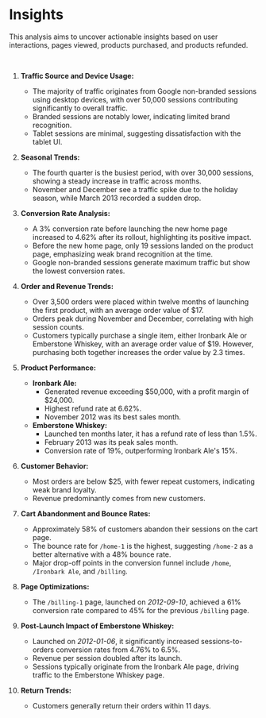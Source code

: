 # Insights

This analysis aims to uncover actionable insights based on user interactions, pages viewed, products purchased, and products refunded.  

<br>

1. **Traffic Source and Device Usage:**  
   - The majority of traffic originates from Google non-branded sessions using desktop devices, with over 50,000 sessions contributing significantly to overall traffic.  
   - Branded sessions are notably lower, indicating limited brand recognition.  
   - Tablet sessions are minimal, suggesting dissatisfaction with the tablet UI.  

2. **Seasonal Trends:**  
   - The fourth quarter is the busiest period, with over 30,000 sessions, showing a steady increase in traffic across months.  
   - November and December see a traffic spike due to the holiday season, while March 2013 recorded a sudden drop.  

3. **Conversion Rate Analysis:**  
   - A 3% conversion rate before launching the new home page increased to 4.62% after its rollout, highlighting its positive impact.  
   - Before the new home page, only 19 sessions landed on the product page, emphasizing weak brand recognition at the time.  
   - Google non-branded sessions generate maximum traffic but show the lowest conversion rates.  

4. **Order and Revenue Trends:**  
   - Over 3,500 orders were placed within twelve months of launching the first product, with an average order value of $17.  
   - Orders peak during November and December, correlating with high session counts.  
   - Customers typically purchase a single item, either Ironbark Ale or Emberstone Whiskey, with an average order value of $19. However, purchasing both together increases the order value by 2.3 times.  

5. **Product Performance:**  
   - **Ironbark Ale:**  
      - Generated revenue exceeding $50,000, with a profit margin of $24,000.  
      - Highest refund rate at 6.62%.  
      - November 2012 was its best sales month.  
   - **Emberstone Whiskey:**  
      - Launched ten months later, it has a refund rate of less than 1.5%.  
      - February 2013 was its peak sales month.  
      - Conversion rate of 19%, outperforming Ironbark Ale's 15%.  

6. **Customer Behavior:**  
   - Most orders are below $25, with fewer repeat customers, indicating weak brand loyalty.  
   - Revenue predominantly comes from new customers.  

7. **Cart Abandonment and Bounce Rates:**  
   - Approximately 58% of customers abandon their sessions on the cart page.  
   - The bounce rate for `/home-1` is the highest, suggesting `/home-2` as a better alternative with a 48% bounce rate.  
   - Major drop-off points in the conversion funnel include `/home`, `/Ironbark Ale`, and `/billing`.  

8. **Page Optimizations:**  
   - The `/billing-1` page, launched on *2012-09-10*, achieved a 61% conversion rate compared to 45% for the previous `/billing` page.  

9. **Post-Launch Impact of Emberstone Whiskey:**  
   - Launched on *2012-01-06*, it significantly increased sessions-to-orders conversion rates from 4.76% to 6.5%.  
   - Revenue per session doubled after its launch.  
   - Sessions typically originate from the Ironbark Ale page, driving traffic to the Emberstone Whiskey page.  

10. **Return Trends:**  
    - Customers generally return their orders within 11 days.  


